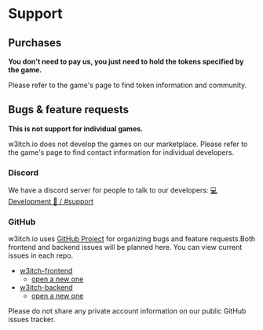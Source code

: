 # Support

## Purchases

**You don't need to pay us, you just need to hold the tokens specified by the game.**

Please refer to the game's page to find token information and community.

## Bugs & feature requests

**This is not support for individual games.**

w3itch.io does not develop the games on our marketplace. Please refer to the game's page to find contact information for individual developers.

### Discord

We have a discord server for people to talk to our developers: [💻 Development 💭 / #support](https://discord.gg/xeymBbMrBG)

### GitHub

w3itch.io uses [GitHub Project](https://github.com/orgs/w3itch-crafter/projects/1) for organizing bugs and feature requests.Both frontend and backend issues will be planned here. You can view current issues in each repo.

- [w3itch-frontend](https://github.com/w3itch-crafter/w3itch-frontend/issues)
  - [open a new one](https://github.com/w3itch-crafter/w3itch-frontend/issues/new/choose)
- [w3itch-backend](https://github.com/w3itch-crafter/w3itch-backend/issues)
  - [open a new one](https://github.com/w3itch-crafter/w3itch-backend/issues/new/choose)

Please do not share any private account information on our public GitHub issues tracker.
